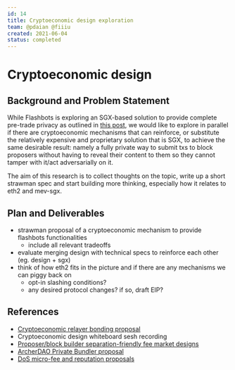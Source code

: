 ```yaml
---
id: 14
title: Cryptoeconomic design exploration
team: @pdaian @fiiiu
created: 2021-06-04
status: completed
---
```


# Cryptoeconomic design


## Background and Problem Statement
While Flashbots is exploring an SGX-based solution to provide complete pre-trade privacy as outlined in [this post](https://ethresear.ch/t/mev-sgx-a-sealed-bid-mev-auction-design/9677), we would like to explore in parallel if there are cryptoeconomic mechanisms that can reinforce, or substitute the relatively expensive and proprietary solution that is SGX, to achieve the same desirable result: namely a fully private way to submit txs to block proposers without having to reveal their content to them so they cannot tamper with it/act adversarially on it.

The aim of this research is to collect thoughts on the topic, write up a short strawman spec and start building more thinking, especially how it relates to eth2 and mev-sgx.


## Plan and Deliverables
- strawman proposal of a cryptoeconomic mechanism to provide flashbots functionalities
  - include all relevant tradeoffs
- evaluate merging design with technical specs to reinforce each other (eg. design + sgx)
- think of how eth2 fits in the picture and if there are any mechanisms we can piggy back on
  - opt-in slashing conditions?
  - any desired protocol changes? if so, draft EIP?


## References
- [Cryptoeconomic relayer bonding proposal](https://hackmd.io/@flashbots/B19hth85_)
- Cryptoeconomic design whiteboard sesh recording
- [Proposer/block builder separation-friendly fee market designs](https://ethresear.ch/t/proposer-block-builder-separation-friendly-fee-market-designs/9725)
- [ArcherDAO Private Bundler proposal](https://hackmd.io/uTptoEtLQwOrt9sm2fc2cw)
- [DoS micro-fee and reputation proposals](https://hackmd.io/@flashbots/SJEKRgz5O)
